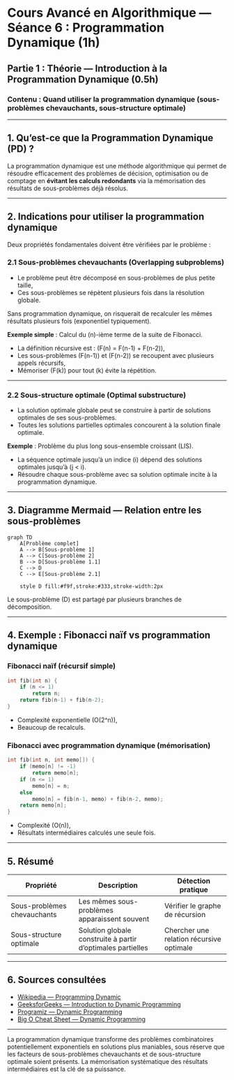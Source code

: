 # Cours Avancé en Algorithmique — Séance 6 : Programmation Dynamique (1h)  
## Partie 1 : Théorie — Introduction à la Programmation Dynamique (0.5h)  
### Contenu : Quand utiliser la programmation dynamique (sous-problèmes chevauchants, sous-structure optimale)

---

## 1. Qu’est-ce que la Programmation Dynamique (PD) ?

La programmation dynamique est une méthode algorithmique qui permet de résoudre efficacement des problèmes de décision, optimisation ou de comptage en **évitant les calculs redondants** via la mémorisation des résultats de sous-problèmes déjà résolus.

---

## 2. Indications pour utiliser la programmation dynamique

Deux propriétés fondamentales doivent être vérifiées par le problème :

### 2.1 Sous-problèmes chevauchants (Overlapping subproblems)

- Le problème peut être décomposé en sous-problèmes de plus petite taille,
- Ces sous-problèmes se répètent plusieurs fois dans la résolution globale.

Sans programmation dynamique, on risquerait de recalculer les mêmes résultats plusieurs fois (exponentiel typiquement).

**Exemple simple** : Calcul du \(n\)-ième terme de la suite de Fibonacci.

- La définition récursive est : \(F(n) = F(n-1) + F(n-2)\),
- Les sous-problèmes \(F(n-1)\) et \(F(n-2)\) se recoupent avec plusieurs appels récursifs,
- Mémoriser \(F(k)\) pour tout \(k\) évite la répétition.

---

### 2.2 Sous-structure optimale (Optimal substructure)

- La solution optimale globale peut se construire à partir de solutions optimales de ses sous-problèmes.
- Toutes les solutions partielles optimales concourent à la solution finale optimale.

**Exemple** : Problème du plus long sous-ensemble croissant (LIS).

- La séquence optimale jusqu’à un indice \(i\) dépend des solutions optimales jusqu’à \(j < i\).
- Résoudre chaque sous-problème avec sa solution optimale incite à la programmation dynamique.

---

## 3. Diagramme Mermaid — Relation entre les sous-problèmes

```mermaid
graph TD
    A[Problème complet]
    A --> B[Sous-problème 1]
    A --> C[Sous-problème 2]
    B --> D[Sous-problème 1.1]
    C --> D
    C --> E[Sous-problème 2.1]

    style D fill:#f9f,stroke:#333,stroke-width:2px
```

Le sous-problème \(D\) est partagé par plusieurs branches de décomposition.

---

## 4. Exemple : Fibonacci naïf vs programmation dynamique

### Fibonacci naïf (récursif simple)

```c
int fib(int n) {
    if (n <= 1)
        return n;
    return fib(n-1) + fib(n-2);
}
```

- Complexité exponentielle \(O(2^n)\),
- Beaucoup de recalculs.

### Fibonacci avec programmation dynamique (mémorisation)

```c
int fib(int n, int memo[]) {
    if (memo[n] != -1)
        return memo[n];
    if (n <= 1)
        memo[n] = n;
    else
        memo[n] = fib(n-1, memo) + fib(n-2, memo);
    return memo[n];
}
```

- Complexité \(O(n)\),
- Résultats intermédiaires calculés une seule fois.

---

## 5. Résumé

| Propriété                    | Description                                   | Détection pratique             |
|-----------------------------|-----------------------------------------------|-------------------------------|
| Sous-problèmes chevauchants | Les mêmes sous-problèmes apparaissent souvent | Vérifier le graphe de récursion |
| Sous-structure optimale      | Solution globale construite à partir d’optimales partielles | Chercher une relation récursive optimale |

---

## 6. Sources consultées

- [Wikipedia — Programming Dynamic](https://en.wikipedia.org/wiki/Dynamic_programming)
- [GeeksforGeeks — Introduction to Dynamic Programming](https://www.geeksforgeeks.org/dynamic-programming/)
- [Programiz — Dynamic Programming](https://www.programiz.com/dsa/dynamic-programming)
- [Big O Cheat Sheet — Dynamic Programming](https://www.bigocheatsheet.com/)

---

La programmation dynamique transforme des problèmes combinatoires potentiellement exponentiels en solutions plus maniables, sous réserve que les facteurs de sous-problèmes chevauchants et de sous-structure optimale soient présents. La mémorisation systématique des résultats intermédiaires est la clé de sa puissance.